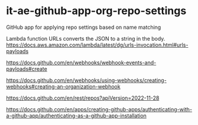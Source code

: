 # it-ae-github-app-org-repo-settings

GitHub app for applying repo settings based on name matching

Lambda function URLs converts the JSON to a string in the body.
https://docs.aws.amazon.com/lambda/latest/dg/urls-invocation.html#urls-payloads

https://docs.github.com/en/webhooks/webhook-events-and-payloads#create

https://docs.github.com/en/webhooks/using-webhooks/creating-webhooks#creating-an-organization-webhook

https://docs.github.com/en/rest/repos?apiVersion=2022-11-28

https://docs.github.com/en/apps/creating-github-apps/authenticating-with-a-github-app/authenticating-as-a-github-app-installation
